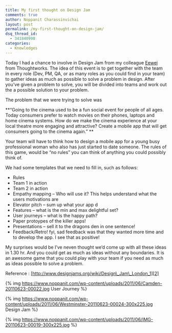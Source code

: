 ```yaml
---
title: My first thought on Design Jam
comments: true
author: Noppanit Charassinvichai
layout: post
permalink: /my-first-thought-on-design-jam/
dsq_thread_id:
  - 341840998
categories:
  - Knowledges
---
```

Today I had a chance to involve in Design Jam from my colleague [Eewei][1] from Thoughtworks. The idea of this event is to get together with the team in every role (Dev, PM, QA, or as many roles as you could find in your team) to gather ideas as much as possible to solve a problem in design. After you&#8217;ve given a problem to solve, you will be divided into teams and work out the a possible solution to your problem.

The problem that we were trying to solve was

**&#8220;Going to the cinema used to be a fun social event for people of all ages. Today consumers prefer to watch movies on their phones, laptops and home cinema systems. How do we make the cinema experience at your local theatre more engaging and attractive? Create a mobile app that will get consumers going to the cinema again.&#8221; **

Your team will have to think how to design a mobile app for a young busy professional woman who also has just started to date someone. The rules of this game, would be &#8220;no rules&#8221; you can think of anything you could possibly think of.

We had some templates that we need to fill in, such as follows:

  * Rules
  * Team 1 in action
  * Team 2 in action
  * Empathy mapping &#8211; Who will use it? This helps understand what the users motivations are
  * Elevator pitch &#8211; sum up what your app d
  * Features &#8211; what is the min and max delightful set?
  * User journeys &#8211; what is the happy path?
  * Paper protoypes of the killer apps!
  * Presentations &#8211; sell it to the dragons den in one sentence!
  * Feedback/Retro! fyi, sad feedback was that they wanted more time and to develop the app. I see that as positive!

My surprises would be I&#8217;ve neven thought we&#8217;d come up with all these ideas in 1.30 hr. And you could get as much as ideas without any boundaries. It is an awesome game that you could play with your team if you need as much as ideas possible to solve a problem. 

Reference : [http://www.designjams.org/wiki/Design\_Jam\_London_1][2]

{% img https://www.noppanit.com/wp-content/uploads/2011/06/Camden-20110623-00022.jpg User Journey %} 

{% img https://www.noppanit.com/wp-content/uploads/2011/06/Westminster-20110623-00024-300x225.jpg Design Jam %}

{% img https://www.noppanit.com/wp-content/uploads/2011/06/IMG-20110623-00019-300x225.jpg %}

 [1]: http://www.eewei.com/
 [2]: http://www.designjams.org/wiki/Design_Jam_London_1
